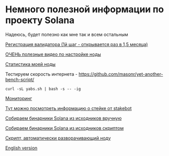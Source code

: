 # Немного полезной информации по проекту Solana

Надеюсь, будет полезно как мне так и всем остальным

[Регистрация валидатора (1й шаг - открывается раз в 1,5 месяца)](https://solana.com/validator-registration)

[ОЧЕНЬ полезные видео по настройке ноды](https://www.youtube.com/c/DimAn_io/videos)

[Статистика моей ноды](https://metrics.stakeconomy.com/d/f2b2HcaGz/solana-community-validator-dashboard?orgId=1&refresh=1m&var-server=vah-stakeiteasy-test&var-inter=30s&var-cpu=All&var-netif=All)

Тестируем скорость интернета - https://github.com/masonr/yet-another-bench-script/

`curl -sL yabs.sh | bash -s -- -ig`

[Мониторинг](https://github.com/stakeconomy/solanamonitoring)

[Тут можно посмотреть информацию о стейке от stakebot](https://github.com/solana-labs/stake-o-matic/wiki/)

[Собираем бинарники Solana из исходников вручную](https://github.com/agjell/sol-tutorials/blob/master/building-solana-from-source.md)

[Собираем бинарники Solana из исходников скриптом](https://github.com/xtreme911/solana)

[Скрипт, автоматически разворачивающий ноду](https://github.com/mfactory-lab/sv-manager)



[English version](https://github.com/Vahhhh/solana/blob/main/README_EN.md)
